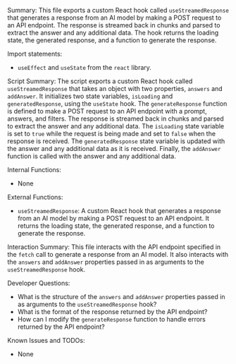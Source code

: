 Summary:
This file exports a custom React hook called `useStreamedResponse` that generates a response from an AI model by making a POST request to an API endpoint. The response is streamed back in chunks and parsed to extract the answer and any additional data. The hook returns the loading state, the generated response, and a function to generate the response.

Import statements:
- `useEffect` and `useState` from the `react` library.

Script Summary:
The script exports a custom React hook called `useStreamedResponse` that takes an object with two properties, `answers` and `addAnswer`. It initializes two state variables, `isLoading` and `generatedResponse`, using the `useState` hook. The `generateResponse` function is defined to make a POST request to an API endpoint with a prompt, answers, and filters. The response is streamed back in chunks and parsed to extract the answer and any additional data. The `isLoading` state variable is set to `true` while the request is being made and set to `false` when the response is received. The `generatedResponse` state variable is updated with the answer and any additional data as it is received. Finally, the `addAnswer` function is called with the answer and any additional data.

Internal Functions:
- None

External Functions:
- `useStreamedResponse`: A custom React hook that generates a response from an AI model by making a POST request to an API endpoint. It returns the loading state, the generated response, and a function to generate the response.

Interaction Summary:
This file interacts with the API endpoint specified in the `fetch` call to generate a response from an AI model. It also interacts with the `answers` and `addAnswer` properties passed in as arguments to the `useStreamedResponse` hook.

Developer Questions:
- What is the structure of the `answers` and `addAnswer` properties passed in as arguments to the `useStreamedResponse` hook?
- What is the format of the response returned by the API endpoint?
- How can I modify the `generateResponse` function to handle errors returned by the API endpoint?

Known Issues and TODOs:
- None